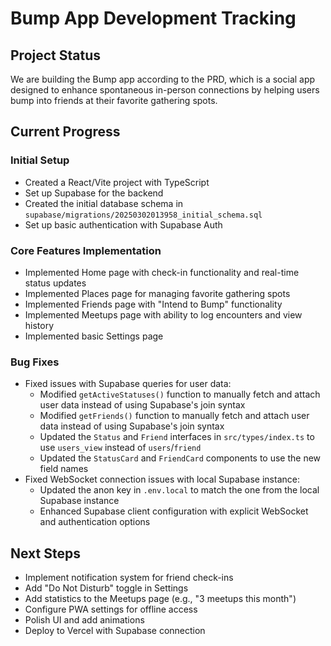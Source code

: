 # Bump App Development Tracking

## Project Status

We are building the Bump app according to the PRD, which is a social app designed to enhance spontaneous in-person connections by helping users bump into friends at their favorite gathering spots.

## Current Progress

### Initial Setup
- Created a React/Vite project with TypeScript
- Set up Supabase for the backend
- Created the initial database schema in `supabase/migrations/20250302013958_initial_schema.sql`
- Set up basic authentication with Supabase Auth

### Core Features Implementation
- Implemented Home page with check-in functionality and real-time status updates
- Implemented Places page for managing favorite gathering spots
- Implemented Friends page with "Intend to Bump" functionality
- Implemented Meetups page with ability to log encounters and view history
- Implemented basic Settings page

### Bug Fixes
- Fixed issues with Supabase queries for user data:
  - Modified `getActiveStatuses()` function to manually fetch and attach user data instead of using Supabase's join syntax
  - Modified `getFriends()` function to manually fetch and attach user data instead of using Supabase's join syntax
  - Updated the `Status` and `Friend` interfaces in `src/types/index.ts` to use `users_view` instead of `users`/`friend`
  - Updated the `StatusCard` and `FriendCard` components to use the new field names
- Fixed WebSocket connection issues with local Supabase instance:
  - Updated the anon key in `.env.local` to match the one from the local Supabase instance
  - Enhanced Supabase client configuration with explicit WebSocket and authentication options

## Next Steps
- Implement notification system for friend check-ins
- Add "Do Not Disturb" toggle in Settings
- Add statistics to the Meetups page (e.g., "3 meetups this month")
- Configure PWA settings for offline access
- Polish UI and add animations
- Deploy to Vercel with Supabase connection